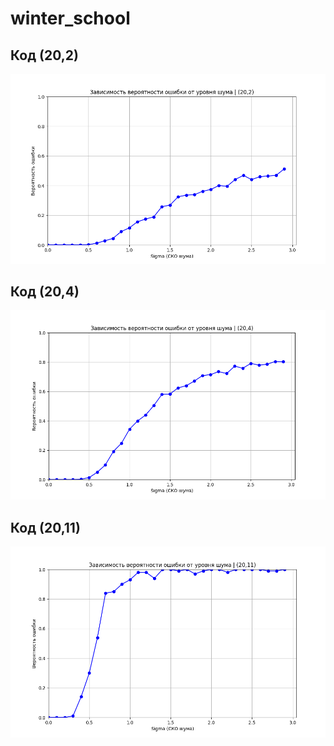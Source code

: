 # winter_school

## Код (20,2)
<img src="img/2.png" width="600" /> 

## Код (20,4)
<img src="img/4.png" width="600" /> 

## Код (20,11)
<img src="img/11.png" width="600" /> 